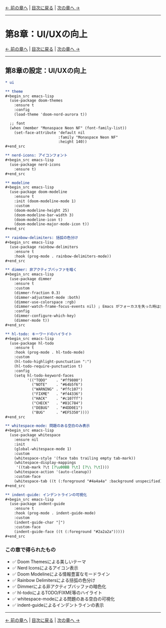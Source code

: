 [← 前の章へ](08_terminal.md) | [目次に戻る](00_introduction.md) | [次の章へ →](10_languages.md)

---

# 第8章：UI/UXの向上

[← 前の章へ](08_terminal.md) | [目次に戻る](00_introduction.md) | [次の章へ →](10_languages.md)

---

## 第8章の設定：UI/UXの向上

```org
* ui

** theme
#+begin_src emacs-lisp
  (use-package doom-themes
    :ensure t
    :config
    (load-theme 'doom-nord-aurora t))

  ;; font
  (when (member "Monaspace Neon NF" (font-family-list))
    (set-face-attribute 'default nil
                        :family "Monaspace Neon NF"
                        :height 140))
#+end_src

** nerd-icons: アイコンフォント
#+begin_src emacs-lisp
  (use-package nerd-icons
    :ensure t)
#+end_src

** modeline
#+begin_src emacs-lisp
  (use-package doom-modeline
    :ensure t
    :init (doom-modeline-mode 1)
    :custom
    (doom-modeline-height 25)
    (doom-modeline-bar-width 3)
    (doom-modeline-icon t)
    (doom-modeline-major-mode-icon t))
#+end_src

** rainbow-delimiters: 括弧の色分け
#+begin_src emacs-lisp
  (use-package rainbow-delimiters
    :ensure t
    :hook (prog-mode . rainbow-delimiters-mode))
#+end_src

** dimmer: 非アクティブバッファを暗く
#+begin_src emacs-lisp
  (use-package dimmer
    :ensure t
    :custom
    (dimmer-fraction 0.3)
    (dimmer-adjustment-mode :both)
    (dimmer-use-colorspace :rgb)
    (dimmer-watch-frame-focus-events nil) ; Emacs がフォーカスを失った時は全バッファを暗くしない
    :config
    (dimmer-configure-which-key)
    (dimmer-mode t))
#+end_src

** hl-todo: キーワードのハイライト
#+begin_src emacs-lisp
  (use-package hl-todo
    :ensure t
    :hook (prog-mode . hl-todo-mode)
    :custom
    (hl-todo-highlight-punctuation ":")
    (hl-todo-require-punctuation t)
    :config
    (setq hl-todo-keyword-faces
          '(("TODO"    . "#ff9800")
            ("NOTE"    . "#64b5f6")
            ("WARNING" . "#ffc107")
            ("FIXME"   . "#f44336")
            ("HACK"    . "#c107ff")
            ("CHECK"   . "#81C784")
            ("DEBUG"   . "#4DD0E1")
            ("BUG"     . "#EF5350"))))
#+end_src

** whitespace-mode: 問題のある空白のみ表示
#+begin_src emacs-lisp
  (use-package whitespace
    :ensure nil
    :init
    (global-whitespace-mode 1)
    :custom
    (whitespace-style '(face tabs trailing empty tab-mark))
    (whitespace-display-mappings
     '((tab-mark ?\t [?\u00BB ?\t] [?\\ ?\t])))
    (whitespace-action '(auto-cleanup))
    :custom-face
    (whitespace-tab ((t (:foreground "#4a4a4a" :background unspecified)))))
#+end_src

** indent-guide: インデントラインの可視化
#+begin_src emacs-lisp
  (use-package indent-guide
    :ensure t
    :hook (prog-mode . indent-guide-mode)
    :custom
    (indent-guide-char "│")
    :custom-face
    (indent-guide-face ((t (:foreground "#2a2a2a")))))
#+end_src
```

### この章で得られたもの
- ✅ Doom Themesによる美しいテーマ
- ✅ Nerd Iconsによるアイコン表示
- ✅ Doom Modelineによる情報豊富なモードライン
- ✅ Rainbow Delimitersによる括弧の色分け
- ✅ Dimmerによる非アクティブバッファの暗色化
- ✅ hl-todoによるTODO/FIXME等のハイライト
- ✅ whitespace-modeによる問題のある空白の可視化
- ✅ indent-guideによるインデントラインの表示

---

[← 前の章へ](08_terminal.md) | [目次に戻る](00_introduction.md) | [次の章へ →](10_languages.md)
